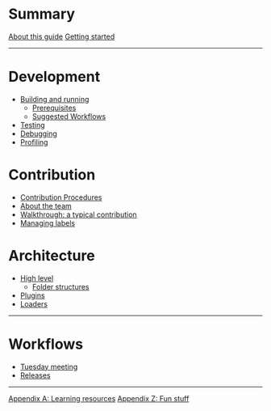 # Summary

[About this guide](./about-this-guide.md)
[Getting started](./getting-started.md)

---

# Development

- [Building and running](./building/intro.md)
    - [Prerequisites](./building/prerequisites.md)
    - [Suggested Workflows](./building/suggested.md)
- [Testing](./testing/intro.md)
- [Debugging](./debugging/intro.md)
- [Profiling](./profiling/intro.md)

# Contribution

- [Contribution Procedures](./contributing/intro.md)
- [About the team](./contributing/team.md)
- [Walkthrough: a typical contribution]()
- [Managing labels](./contributing/managing-labels.md)

# Architecture

- [High level](./architecture/intro.md)
    - [Folder structures]()
- [Plugins]()
- [Loaders]()

---

# Workflows

- [Tuesday meeting](./workflows/tuesday-meeting.md)
- [Releases](./workflows/releases.md)

---

[Appendix A: Learning resources](./appendix/learning-resources.md)
[Appendix Z: Fun stuff](./appendix/fun.md)
